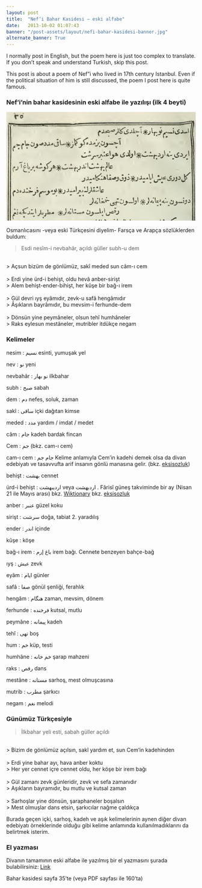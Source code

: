 ```yaml
---
layout: post
title:  "Nef’i Bahar Kasidesi – eski alfabe"
date:   2013-10-02 01:07:43
banner: "/post-assets/layout/nefi-bahar-kasidesi-banner.jpg"
alternate_banner: True
---
```


I normally post in English, but the poem here is just too complex to translate. If you don’t speak and understand Turkish, skip this post.
<!--more-->

This post is about a poem of Nef”i who lived in 17th century Istanbul. Even if the political situation of him is still discussed, the poem I post here is quite famous.


### Nef’i’nin bahar kasidesinin eski alfabe ile yazılışı (ilk 4 beyti)

![Screenshot](/post-assets/nefi-bahar-kasidesi-el-yazmasi.png)

Osmanlıcasını -veya eski Türkçesini diyelim- Farsça ve Arapça sözlüklerden buldum:

> Esdi nesîm-i nevbahâr, açıldı güller subh-u dem
<br>
> Açsun bizüm de gönlümüz, sakî meded sun câm-ı cem
<br><br>
> Erdi yine ürd-i behişt, oldu hevâ anber-sirişt
<br>
> Alem behişt-ender-bihişt, her kûşe bir bağ-ı irem
<br><br>
> Gül devri ıyş eyâmıdır, zevk-u safâ hengâmıdır
<br>
> Âşıkların bayrâmıdır, bu mevsim-i ferhunde-dem
<br><br>
> Dönsün yine peymâneler, olsun tehî humhâneler
<br>
> Raks eylesun mestâneler, mutribler itdükçe negam


### Kelimeler

nesim
: نسيم esinti, yumuşak yel

nev
: نو   yeni

nevbahâr
: نو بهار ilkbahar

subh
: صبح  sabah

dem
: دم nefes, soluk, zaman

sakî
: ساقى içki dağıtan kimse

meded
:  مدد yardım / imdat / medet

câm
: جام  kadeh bardak fincan

Cem
: جم  (bkz. cam-ı cem)

cam-ı cem
: جام جم  Kelime anlamıyla Cem’in kadehi demek olsa da divan edebiyatı ve tasavvufta arif insanın gönlü manasına gelir. (bkz. [eksisozluk](https://eksisozluk.com/entry/31353320))

behişt
: بهشت  cennet

ürd-i behişt
:  اردیبهشت veya اردبهشت . Fârisî güneş takviminde bir ay (Nisan 21 ile Mayıs arası)
     bkz. [Wiktionary](http://en.wiktionary.org/wiki/%D8%A7%D8%B1%D8%AF%DB%8C%D8%A8%D9%87%D8%B4%D8%AA)
     bkz. [eksisozluk](https://eksisozluk.com/urd-i-behist–3804214)

anber
: عنبر güzel koku

sirişt
: سرشت doğa, tabiat 2. yaradılış

ender
: اندر içinde

kûşe
: köşe

bağ-ı irem
: باغ إرم irem bağı. Cennete benzeyen bahçe-bağ

ıyş
: عيش zevk

eyâm
: ايام günler

safâ
: صفا gönül şenliği, ferahlık

hengâm
: هنگام zaman, mevsim, dönem

ferhunde
: فرخنده kutsal, mutlu

peymâne
: پيمانه kadeh

tehî
: تهی boş

hum
: خم küp, testi

humhâne
: خم خانه şarap mahzeni

raks
: رقص dans

mestâne
: مستانه sarhoş, mest olmuşcasına

mutrib
: مطرب şarkıcı

negam
: نغم melodi


### Günümüz Türkçesiyle

> İlkbahar yeli esti, sabah güller açıldı
<br>
> Bizim de gönlümüz açılsın, sakî yardım et, sun Cem’in kadehinden
<br><br>
> Erdi yine bahar ayı, hava anber koktu
<br>
> Her yer cennet içre cennet oldu, her köşe bir irem bağı
<br><br>
> Gül zamanı zevk günleridir, zevk ve sefa zamanıdır
<br>
> Aşıkların bayramıdır, bu mutlu ve kutsal zaman
<br><br>
> Sarhoşlar yine dönsün, şaraphaneler boşalsın
<br>
> Mest olmuşlar dans etsin, şarkıcılar nağme çaldıkça

Burada geçen içki, sarhoş, kadeh ve aşık kelimelerinin aynen diğer divan edebiyatı örneklerinde olduğu gibi kelime anlamında kullanılmadıklarını da belirtmek isterim.

### El yazması
Divanın tamamının eski alfabe ile yazılmış bir el yazmasını şurada bulabilirsiniz: [Link](https://docs.google.com/file/d/0B4WEdht5JkNScmpmSFhEWUdvakE/edit?usp=sharing)

Bahar kasidesi sayfa 35’te (veya PDF sayfası ile 160’ta)
